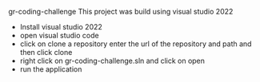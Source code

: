 gr-coding-challenge
This project was build using visual studio 2022
 - Install visual studio 2022
 - open visual studio code 
 - click on clone a repository
  enter the url of the repository and path and then click clone 
 - right click on gr-coding-challenge.sln and click on open
 - run the application
